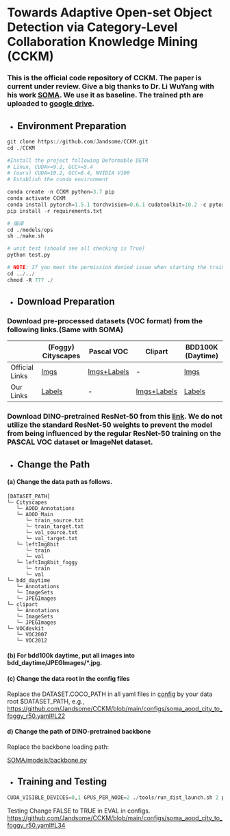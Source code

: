 # Towards Adaptive Open-set Object Detection via Category-Level Collaboration Knowledge Mining (CCKM)

### This is the official code repository of CCKM. The paper is current under review. Give a big thanks to Dr. Li WuYang with his work [SOMA](https://github.com/CityU-AIM-Group/SOMA). We use it as baseline. The trained pth are  uploaded to [google drive]().

- ## Environment Preparation

```python
git clone https://github.com/Jandsome/CCKM.git
cd ./CCKM

#Install the project following Deformable DETR
# Linux, CUDA>=9.2, GCC>=5.4
# (ours) CUDA=10.2, GCC=8.4, NVIDIA V100 
# Establish the conda environment

conda create -n CCKM python=3.7 pip
conda activate CCKM
conda install pytorch=1.5.1 torchvision=0.6.1 cudatoolkit=10.2 -c pytorch
pip install -r requirements.txt

# 编译
cd ./models/ops
sh ./make.sh

# unit test (should see all checking is True)
python test.py

# NOTE: If you meet the permission denied issue when starting the training
cd ../../ 
chmod -R 777 ./
```

- ##  Download Preparation

###  Download pre-processed datasets (VOC format) from the following links.(Same with SOMA)

|                | (Foggy) Cityscapes                                           | Pascal VOC                                                   | Clipart                                                      | BDD100K (Daytime)                                            |
| -------------- | ------------------------------------------------------------ | ------------------------------------------------------------ | ------------------------------------------------------------ | ------------------------------------------------------------ |
| Official Links | [Imgs](https://www.cityscapes-dataset.com/login/)            | [Imgs+Labels](https://pjreddie.com/projects/pascal-voc-dataset-mirror/) | -                                                            | [Imgs](https://bdd-data.berkeley.edu/)                       |
| Our Links      | [Labels](https://portland-my.sharepoint.com/:u:/g/personal/wuyangli2-c_my_cityu_edu_hk/EVNAjK2JkG9ChREzzqdqJkYBLoZ_VOqkMdhWasN_BETGWw?e=fP9Ae4) | -                                                            | [Imgs+Labels](https://portland-my.sharepoint.com/:u:/g/personal/wuyangli2-c_my_cityu_edu_hk/Edz2YcXHuStIqwM_NA7k8FMBGLeyAGQcSjdSR-vYaVx_vw?e=es6KDW) | [Labels](https://portland-my.sharepoint.com/:u:/g/personal/wuyangli2-c_my_cityu_edu_hk/EQe5cvBEKENIhJuOEIMgmBwBG49OqDidYi3C1eb7vPMWYg?e=RQaddX) |

### Download DINO-pretrained ResNet-50 from this [link](https://portland-my.sharepoint.com/:u:/g/personal/wuyangli2-c_my_cityu_edu_hk/EVnK9IPi91ZPuNmwpeSWGHABqhSFQK52I7xGzroXKeuyzA?e=EnlwgO). We do not utilize the standard ResNet-50 weights to prevent the model from being influenced by the regular ResNet-50 training on the PASCAL VOC dataset or ImageNet dataset.

- ## Change the Path

#### (a) Change the data path as follows.

```
[DATASET_PATH]
└─ Cityscapes
   └─ AOOD_Annotations
   └─ AOOD_Main
      └─ train_source.txt
      └─ train_target.txt
      └─ val_source.txt
      └─ val_target.txt
   └─ leftImg8bit
      └─ train
      └─ val
   └─ leftImg8bit_foggy
      └─ train
      └─ val
└─ bdd_daytime
   └─ Annotations
   └─ ImageSets
   └─ JPEGImages
└─ clipart
   └─ Annotations
   └─ ImageSets
   └─ JPEGImages
└─ VOCdevkit
   └─ VOC2007
   └─ VOC2012
```



#### (b) For bdd100k daytime, put all images into bdd_daytime/JPEGImages/*.jpg.

#### (c) Change the data root in the config files

Replace the DATASET.COCO_PATH in all yaml files in [config](configs) by your data root $DATASET_PATH, e.g., https://github.com/Jandsome/CCKM/blob/main/configs/soma_aood_city_to_foggy_r50.yaml#L22

#### d) Change the path of DINO-pretrained backbone

Replace the backbone loading path:

[SOMA/models/backbone.py](https://github.com/Jandsome/CCKM/blob/main/models/backbone.py#L107)
- ## Training and Testing

```python
CUDA_VISIBLE_DEVICES=0,1 GPUS_PER_NODE=2 ./tools/run_dist_launch.sh 2 python main_multi_eval.py --config_file configs/soma_aood_city_to_foggy_r50.yaml --opts DATASET.AOOD_SETTING 1 OUTPUT_DIR experiments/city_to_foggy/setting1
```
Testing
Change FALSE to TRUE in EVAL in configs.
https://github.com/Jandsome/CCKM/blob/main/configs/soma_aood_city_to_foggy_r50.yaml#L34
